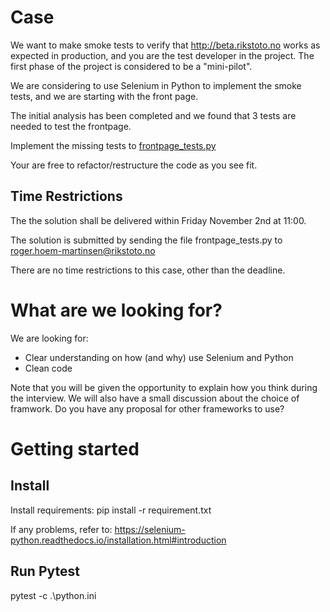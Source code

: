 # Case
We want to make smoke tests to verify that http://beta.rikstoto.no works as expected in production, and you are the test developer in the project. The first phase of the project is considered to be a "mini-pilot".

We are considering to use Selenium in Python to implement the smoke tests, and we are starting with the front page. 

The initial analysis has been completed and we found that 3 tests are needed to test the frontpage.

Implement the missing tests to [frontpage_tests.py](tests/frontpage_tests.py)

Your are free to refactor/restructure the code as you see fit.

## Time Restrictions
The the solution shall be delivered within Friday November 2nd at 11:00.

The solution is submitted by sending the file frontpage_tests.py to roger.hoem-martinsen@rikstoto.no

There are no time restrictions to this case, other than the deadline.

# What are we looking for?
We are looking for:
* Clear understanding on how (and why) use Selenium and Python
* Clean code

Note that you will be given the opportunity to explain how you think during the interview. We will also have a small discussion about the choice of framwork. Do you have any proposal for other frameworks to use?

# Getting started
## Install
Install requirements:
pip install -r requirement.txt

If any problems, refer to:
https://selenium-python.readthedocs.io/installation.html#introduction

## Run Pytest
pytest -c .\python.ini
